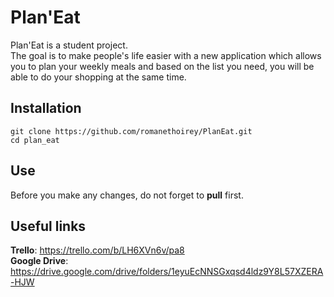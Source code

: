 # Plan'Eat

Plan'Eat is a student project.  
The goal is to make people's life easier with a new application which allows you to plan your weekly meals and based on the list you need, you will be able to do your shopping at the same time.

## Installation

```
git clone https://github.com/romanethoirey/PlanEat.git
cd plan_eat
```

## Use

Before you make any changes, do not forget to **pull** first.

## Useful links

**Trello**: https://trello.com/b/LH6XVn6v/pa8  
**Google Drive**: https://drive.google.com/drive/folders/1eyuEcNNSGxqsd4ldz9Y8L57XZERA-HJW



